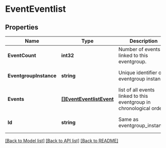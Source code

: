 # EventEventlist

## Properties
Name | Type | Description | Notes
------------ | ------------- | ------------- | -------------
**EventCount** | **int32** | Number of events linked to this eventgroup. | [optional] [default to null]
**EventgroupInstance** | **string** | Unique identifier of eventgroup instance. | [optional] [default to null]
**Events** | [**[]EventEventlistEvent**](EventEventlistEvent.md) | list of all events linked to this eventgroup in chronological order. | [optional] [default to null]
**Id** | **string** | Same as eventgroup_instance. | [optional] [default to null]

[[Back to Model list]](../README.md#documentation-for-models) [[Back to API list]](../README.md#documentation-for-api-endpoints) [[Back to README]](../README.md)


